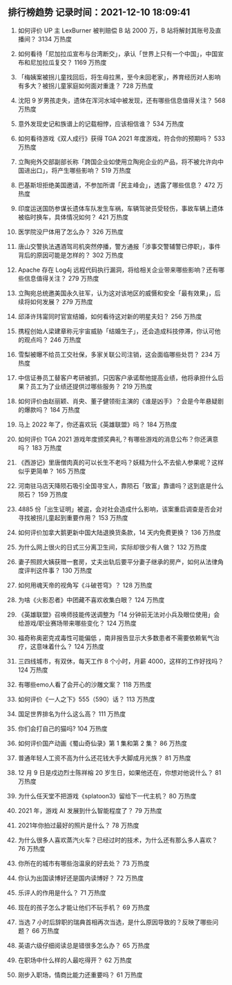 
## 排行榜趋势 记录时间：2021-12-10 18:09:41
  
  1. 如何评价 UP 主 LexBurner 被判赔偿 B 站 2000 万，B 站将解封其账号及直播间？ 3134 万热度
    
  2. 如何看待「尼加拉瓜宣布与台湾断交」，承认「世界上只有一个中国」，中国宣布和尼加拉瓜复交？ 1169 万热度
    
  3. 「梅姨案被拐儿童找回后，将生母拉黑，至今未回老家」，养育经历对人影响有多大？被拐儿童家庭如何面对重逢？ 728 万热度
    
  4. 沈阳 9 岁男孩走失，遗体在浑河水域中被发现，还有哪些信息值得关注？ 568 万热度
    
  5. 意外发现史记和族谱上的记载相悖，应该相信谁？ 534 万热度
    
  6. 如何看待游戏《双人成行》获得 TGA 2021 年度游戏，符合你的预期吗？ 533 万热度
    
  7. 立陶宛外交部副部长称「跨国企业如使用立陶宛企业的产品，将不被允许向中国进出口」，将产生哪些影响？ 519 万热度
    
  8. 巴基斯坦拒绝美国邀请，不参加所谓「民主峰会」，透露了哪些信息？ 472 万热度
    
  9. 印度运送国防参谋长遗体车队发生车祸，车辆驾驶员受轻伤，事故车辆上遗体被临时换车，具体情况如何？ 421 万热度
    
  10. 医学院没尸体用了怎么办？ 326 万热度
    
  11. 唐山交警执法遇酒驾司机突然停播，警方通报「涉事交警辅警已停职」，事件背后的原因可能是怎样的？ 302 万热度
    
  12. Apache 存在 Log4j 远程代码执行漏洞，将给相关企业带来哪些影响？还有哪些信息值得关注？ 279 万热度
    
  13. 立陶宛总统邀美国永久驻军，认为这对该地区的威慑和安全「最有效果」，后续将如何发展？ 279 万热度
    
  14. 邱泽许玮甯同时官宣结婚，如何看待这对新的明星夫妇？ 256 万热度
    
  15. 携程创始人梁建章称元宇宙威胁「结婚生子」，还会造成科技停滞，你认可他的观点吗？ 246 万热度
    
  16. 雪梨被曝不给员工交社保，多家关联公司注销，这会面临哪些处罚？ 234 万热度
    
  17. 中信证券员工替客户考研被抓，只因客户承诺帮他提高业绩，他将承担什么后果？员工为了业绩还提供过哪些服务？ 219 万热度
    
  18. 如何评价由赵丽颖、肖央、董子健领衔主演的《谁是凶手》？会是今年悬疑剧的爆款吗？ 184 万热度
    
  19. 马上 2022 年了，你还喜欢玩《英雄联盟》吗？ 184 万热度
    
  20. 如何评价 TGA 2021 游戏年度颁奖典礼？有哪些游戏的消息公布？你还满意吗？ 183 万热度
    
  21. 《西游记》里唐僧肉真的可以长生不老吗？妖精为什么不去偷人参果呢？这样似乎更简单？ 165 万热度
    
  22. 河南驻马店天降陨石吸引全国寻宝人，靠陨石「致富」靠谱吗？这到底是什么陨石？ 159 万热度
    
  23. 4885 份「出生证明」被盗，会对社会造成什么影响，该案重启调查是否会对寻找被拐儿童起到重要作用？ 153 万热度
    
  24. 如何评价加拿大鹅更新中国大陆退换货条款，14 天内免费更换？ 136 万热度
    
  25. 为什么网上很火的日式三分离卫生间，实际却很少有人做？ 132 万热度
    
  26. 妻子照顾大姨获赠一套房，丈夫出轨后要平分妻子继承的房产，如何从法律角度评判这件事？ 130 万热度
    
  27. 如何用魂天帝的视角写《斗破苍穹》？ 128 万热度
    
  28. 为啥《火影忍者》中团藏不喜欢收集白眼？ 124 万热度
    
  29. 《英雄联盟》召唤师技能传送调整为「14 分钟前无法对小兵及眼位使用」会给游戏/职业赛场带来哪些变化？ 124 万热度
    
  30. 福奇称奥密克戎毒性可能偏低 ，南非报告显示大多数患者不需要依赖氧气治疗，这意味着什么？ 124 万热度
    
  31. 三四线城市，有双休，每天工作 8 个小时，月薪 4000，这样的工作好找吗？ 124 万热度
    
  32. 有哪些emo人看了会开心的沙雕文案？ 118 万热度
    
  33. 如何评价《一人之下》555（590）话？ 113 万热度
    
  34. 国足世界排名为什么这么高？ 111 万热度
    
  35. 你们会打自己的猫吗? 104 万热度
    
  36. 如何评价国产动画《蜀山奇仙录》第 1 集和第 2 集？ 86 万热度
    
  37. 普通年轻人工资不高为什么还花钱大手大脚成月光族？ 81 万热度
    
  38. 12 月 9 日是戍边烈士陈祥榕 20 岁生日，如果他还在，你想对他说什么？ 81 万热度
    
  39. 为什么任天堂不把游戏《splatoon3》留给下一代主机？ 80 万热度
    
  40. 2021 年，游戏 AI 发展到什么智能程度了？ 79 万热度
    
  41. 2021年你拍过最好的照片是什么？ 78 万热度
    
  42. 为什么很多人喜欢蒸汽火车？已经过时的技术，为什么还有那么多人喜欢？ 76 万热度
    
  43. 你所在的城市有哪些泡温泉的好去处？ 73 万热度
    
  44. 你认为出国读博好还是国内读博好？ 72 万热度
    
  45. 乐评人的作用是什么？ 71 万热度
    
  46. 现在的孩子怎么才能让他们不玩手机？ 69 万热度
    
  47. 当选 7 小时后辞职的瑞典首相再次当选，是什么原因导致的？反映了哪些问题？ 66 万热度
    
  48. 英语六级仔细阅读总是错很多怎么办？ 65 万热度
    
  49. 在职场中什么样的人最吃得开？ 62 万热度
    
  50. 刚步入职场，情商比能力还重要吗？ 61 万热度
    